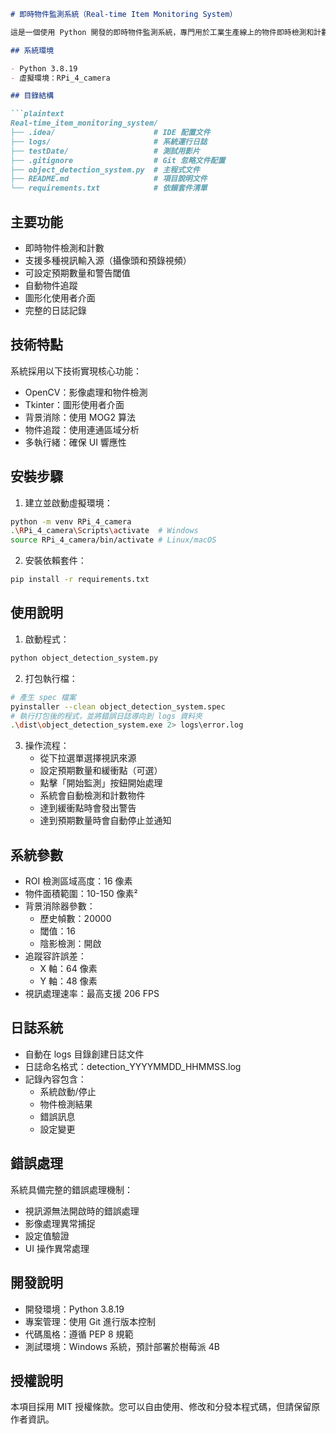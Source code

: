 ```markdown
# 即時物件監測系統（Real-time Item Monitoring System）

這是一個使用 Python 開發的即時物件監測系統，專門用於工業生產線上的物件即時檢測和計數。系統提供圖形使用者介面，支援攝像頭即時監測和預先錄製的視頻分析。

## 系統環境

- Python 3.8.19
- 虛擬環境：RPi_4_camera

## 目錄結構

```plaintext
Real-time_item_monitoring_system/
├── .idea/                      # IDE 配置文件
├── logs/                       # 系統運行日誌
├── testDate/                   # 測試用影片
├── .gitignore                  # Git 忽略文件配置
├── object_detection_system.py  # 主程式文件
├── README.md                   # 項目說明文件
└── requirements.txt            # 依賴套件清單
```

## 主要功能

- 即時物件檢測和計數
- 支援多種視訊輸入源（攝像頭和預錄視頻）
- 可設定預期數量和警告閾值
- 自動物件追蹤
- 圖形化使用者介面
- 完整的日誌記錄

## 技術特點

系統採用以下技術實現核心功能：
- OpenCV：影像處理和物件檢測
- Tkinter：圖形使用者介面
- 背景消除：使用 MOG2 算法
- 物件追蹤：使用連通區域分析
- 多執行緒：確保 UI 響應性

## 安裝步驟

1. 建立並啟動虛擬環境：
```bash
python -m venv RPi_4_camera
.\RPi_4_camera\Scripts\activate  # Windows
source RPi_4_camera/bin/activate # Linux/macOS
```

2. 安裝依賴套件：
```bash
pip install -r requirements.txt
```

## 使用說明

1. 啟動程式：
```bash
python object_detection_system.py
```

2. 打包執行檔：
```bash
# 產生 spec 檔案
pyinstaller --clean object_detection_system.spec
# 執行打包後的程式，並將錯誤日誌導向到 logs 資料夾
.\dist\object_detection_system.exe 2> logs\error.log
```

3. 操作流程：
   - 從下拉選單選擇視訊來源
   - 設定預期數量和緩衝點（可選）
   - 點擊「開始監測」按鈕開始處理
   - 系統會自動檢測和計數物件
   - 達到緩衝點時會發出警告
   - 達到預期數量時會自動停止並通知

## 系統參數

- ROI 檢測區域高度：16 像素
- 物件面積範圍：10-150 像素²
- 背景消除器參數：
  - 歷史幀數：20000
  - 閾值：16
  - 陰影檢測：開啟
- 追蹤容許誤差：
  - X 軸：64 像素
  - Y 軸：48 像素
- 視訊處理速率：最高支援 206 FPS

## 日誌系統

- 自動在 logs 目錄創建日誌文件
- 日誌命名格式：detection_YYYYMMDD_HHMMSS.log
- 記錄內容包含：
  - 系統啟動/停止
  - 物件檢測結果
  - 錯誤訊息
  - 設定變更

## 錯誤處理

系統具備完整的錯誤處理機制：
- 視訊源無法開啟時的錯誤處理
- 影像處理異常捕捉
- 設定值驗證
- UI 操作異常處理

## 開發說明

- 開發環境：Python 3.8.19
- 專案管理：使用 Git 進行版本控制
- 代碼風格：遵循 PEP 8 規範
- 測試環境：Windows 系統，預計部署於樹莓派 4B

## 授權說明

本項目採用 MIT 授權條款。您可以自由使用、修改和分發本程式碼，但請保留原作者資訊。
```